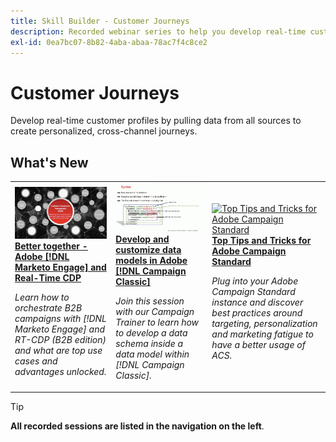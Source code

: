 ```yaml
---
title: Skill Builder - Customer Journeys
description: Recorded webinar series to help you develop real-time customer profiles by pulling data from all sources to create personalized, cross-channel journeys.
exl-id: 0ea7bc07-8b82-4aba-abaa-78ac7f4c8ce2
---
```

# Customer Journeys

Develop real-time customer profiles by pulling data from all sources to create personalized, cross-channel journeys.

## What's New

<table>
<tr>
  <td>
    <a href="https://experienceleague.adobe.com/docs/skill-builder-events/skill-builder/customer-journeys/2022/b2b-campaigns.html">
      <img alt="Better together - Adobe [!DNL Marketo Engage] and Real-Time CDP" src="assets/343824.jpeg" />
    </a>
     <div>
      <a href="https://experienceleague.adobe.com/docs/skill-builder-events/skill-builder/customer-journeys/2022/b2b-campaigns.html">
        <strong>Better together - Adobe [!DNL Marketo Engage] and Real-Time CDP</strong>
      </a>
    </div>
    <p>
    <em>Learn how to orchestrate B2B campaigns with [!DNL Marketo Engage] and RT-CDP (B2B edition) and what are top use cases and advantages unlocked.</em>
    <p>
  </td>
  <td>
    <a href="https://experienceleague.adobe.com/docs/skill-builder-events/skill-builder/customer-journeys/2022/data-models.html">
      <img alt="Develop and customize data models in Adobe [!DNL Campaign Classic]" src="assets/343829.jpeg" />
    </a>
     <div>
      <a href="https://experienceleague.adobe.com/docs/skill-builder-events/skill-builder/customer-journeys/2022/data-models.html">
        <strong>Develop and customize data models in Adobe [!DNL Campaign Classic]</strong>
      </a>
    </div>
    <p>
    <em>Join this session with our Campaign Trainer to learn how to develop a data schema inside a data model within [!DNL Campaign Classic].</em>
    <p>
  </td>  
  <td>
    <a href="https://experienceleague.adobe.com/docs/skill-builder-events/skill-builder/customer-journeys/2022/tips-and-tricks.html">
      <img alt="Top Tips and Tricks for Adobe Campaign Standard" src="https://video.tv.adobe.com/v/343828?format=jpeg" />
    </a>
     <div>
      <a href="https://experienceleague.adobe.com/docs/skill-builder-events/skill-builder/customer-journeys/2022/tips-and-tricks.html">
        <strong>Top Tips and Tricks for Adobe Campaign Standard</strong>
      </a>
    </div>
    <p>
    <em>Plug into your Adobe Campaign Standard instance and discover best practices around targeting, personalization and marketing fatigue to have a better usage of ACS.</em>
    <p>
  </td>
</tr>
</table>

>[!TIP]
>
>**All recorded sessions are listed in the navigation on the left**.
